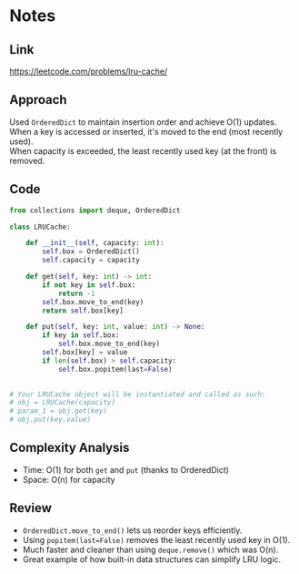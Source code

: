 # Notes

## Link
https://leetcode.com/problems/lru-cache/

## Approach
Used `OrderedDict` to maintain insertion order and achieve O(1) updates.  
When a key is accessed or inserted, it's moved to the end (most recently used).  
When capacity is exceeded, the least recently used key (at the front) is removed.

## Code
``` python
from collections import deque, OrderedDict

class LRUCache:

    def __init__(self, capacity: int):
        self.box = OrderedDict()
        self.capacity = capacity

    def get(self, key: int) -> int:
        if not key in self.box:
            return -1
        self.box.move_to_end(key)        
        return self.box[key]

    def put(self, key: int, value: int) -> None:
        if key in self.box:
            self.box.move_to_end(key)
        self.box[key] = value
        if len(self.box) > self.capacity:
            self.box.popitem(last=False)
            

# Your LRUCache object will be instantiated and called as such:
# obj = LRUCache(capacity)
# param_1 = obj.get(key)
# obj.put(key,value)
```

## Complexity Analysis
- Time: O(1) for both `get` and `put` (thanks to OrderedDict)
- Space: O(n) for capacity

## Review
- `OrderedDict.move_to_end()` lets us reorder keys efficiently.
- Using `popitem(last=False)` removes the least recently used key in O(1).
- Much faster and cleaner than using `deque.remove()` which was O(n).
- Great example of how built-in data structures can simplify LRU logic.
